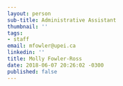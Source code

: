 ```yaml
---
layout: person
sub-title: Administrative Assistant
thumbnail: ''
tags:
- staff
email: mfowler@upei.ca
linkedin: ''
title: Molly Fowler-Ross
date: 2018-06-07 20:26:02 -0300
published: false
---
```

